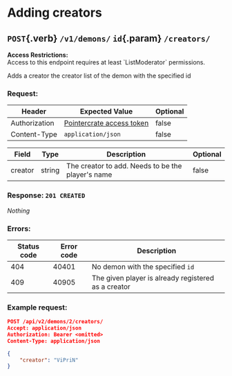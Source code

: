<div class='panel fade js-scroll-anim' data-anim='fade'>

# Adding creators

## `POST`{.verb} `/v1/demons/` `id`{.param} `/creators/`

<div class='info-yellow'>
<b>Access Restrictions:</b><br>
Access to this endpoint requires at least `ListModerator` permissions.
</div>

Adds a creator the creator list of the demon with the specified id

### Request:

| Header        | Expected Value                                             | Optional |
| ------------- | ---------------------------------------------------------- | -------- |
| Authorization | [Pointercrate access token](/documentation/#access-tokens) | false    |
| Content-Type  | `application/json`                                         | false    |

| Field   | Type   | Description                                       | Optional |
| ------- | ------ | ------------------------------------------------- | -------- |
| creator | string | The creator to add. Needs to be the player's name | false    |

### Response: `201 CREATED`

_Nothing_

### Errors:

| Status code | Error code | Description                                         |
| ----------- | ---------- | --------------------------------------------------- |
| 404         | 40401      | No demon with the specified `id`             |
| 409         | 40905      | The given player is already registered as a creator |

### Example request:

```json
POST /api/v2/demons/2/creators/
Accept: application/json
Authorization: Bearer <omitted>
Content-Type: application/json

{
    "creator": "ViPriN"
}
```

</div>
